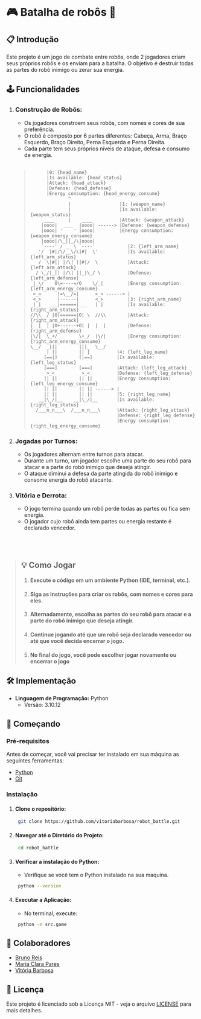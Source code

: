 # 🎮 Batalha de robôs 🤖

## 📋 Introdução
Este projeto é um jogo de combate entre robôs, onde 2 jogadores criam seus próprios robôs e os enviam para a batalha. O objetivo é destruir todas as partes do robô inimigo ou zerar sua energia.

## 🕹 Funcionalidades
1. ### Construção de Robôs:
    - Os jogadores constroem seus robôs, com nomes e cores de sua preferência.
    - O robô é composto por 6 partes diferentes: Cabeça, Arma, Braço Esquerdo, Braço Direito, Perna Esquerda e Perna Direita.
    - Cada parte tem seus próprios níveis de ataque, defesa e consumo de energia.
   <br><br>
   
    >           |0: {head_name}
    >           |Is available: {head_status}
    >           |Attack: {head_attack}
    >           |Defense: {head_defense}
    >           |Energy consumption: {head_energy_consume}
    >                   ^
    >                   |                  |1: {weapon_name}
    >                   |                  |Is available: {weapon_status}
    >          ____     |    ____          |Attack: {weapon_attack}
    >         |oooo|  ____  |oooo| ------> |Defense: {weapon_defense}
    >         |oooo| '    ' |oooo|         |Energy consumption: {weapon_energy_consume}
    >         |oooo|/\_||_/\|oooo| 
    >         `----' / __ \ `----'            |2: {left_arm_name}
    >        '/  |#|/\/__\/\|#|  \'           |Is available: {left_arm_status}
    >        /  \|#|| |/\| ||#|/  \           |Attack: {left_arm_attack}
    >       / \_/|_|| |/\| ||_|\_/ \          |Defense: {left_arm_defense}
    >      |_\/    O\=----=/O    \/_|         |Energy consumption: {left_arm_energy_consume}
    >      <_>      |=\__/=|      <_> ------> |
    >      <_>      |------|      <_>         |3: {right_arm_name}
    >      | |   ___|======|___   | |         |Is available: {right_arm_status}
    >     //\\  / |O|======|O| \  //\\        |Attack: {right_arm_attack}
    >     |  |  | |O+------+O| |  |  |        |Defense: {right_arm_defense}
    >     |\/|  \_+/        \+_/  |\/|        |Energy consumption: {right_arm_energy_consume}
    >     \__/  _|||        |||_  \__/
    >           | ||        || |          |4: {left_leg_name}
    >          [==|]        [|==]         |Is available: {left_leg_status}
    >          [===]        [===]         |Attack: {left_leg_attack}
    >           >_<          >_<          |Defense: {left_leg_defense}
    >          || ||        || ||         |Energy consumption: {left_leg_energy_consume}
    >          || ||        || || ------> |
    >          || ||        || ||         |5: {right_leg_name}
    >        __|\_/|__    __|\_/|__       |Is available: {right_leg_status}
    >       /___n_n___\  /___n_n___\      |Attack: {right_leg_attack}
    >                                     |Defense: {right_leg_defense}
    >                                     |Energy consumption: {right_leg_energy_consume}

2. ### Jogadas por Turnos:
    - Os jogadores alternam entre turnos para atacar.
    - Durante um turno, um jogador escolhe uma parte do seu robô para atacar e a parte do robô inimigo que deseja atingir.
    - O ataque diminui a defesa da parte atingida do robô inimigo e consome energia do robô atacante.

3. ### Vitória e Derrota:
    - O jogo termina quando um robô perde todas as partes ou fica sem energia.
    - O jogador cujo robô ainda tem partes ou energia restante é declarado vencedor.


<br><br>
> ## 💡 Como Jogar
>   1. #### Execute o código em um ambiente Python (IDE, terminal, etc.).
>   2. #### Siga as instruções para criar os robôs, com nomes e cores para eles.
>   3. #### Alternadamente, escolha as partes do seu robô para atacar e a parte do robô inimigo que deseja atingir.
>   4. #### Continue jogando até que um robô seja declarado vencedor ou até que você decida encerrar o jogo.
>   5. #### No final do jogo, você pode escolher jogar novamente ou encerrar o jogo


## 🛠️ Implementação
- **Linguagem de Programação:** Python
    - Versão: 3.10.12


## 🚀 Começando

### Pré-requisitos
Antes de começar, você vai precisar ter instalado em sua máquina as seguintes ferramentas:
- [Python](https://www.python.org/downloads/)
- [Git](https://git-scm.com/)


### Instalação
1. #### Clone o repositório:
    ```bash
     git clone https://github.com/vitoriabarbosa/robot_battle.git
    ```

2. #### Navegar até o Diretório do Projeto:
    ```bash
     cd robot_battle
    ```

3. #### Verificar a instalação do Python:
    - Verifique se você tem o Python instalado na sua maquina.
   ```bash
    python --version 
   ```

4. #### Executar a Aplicação:
    - No terminal, execute:
    ```bash
     python -m src.game
    ```


## 🤝 Colaboradores
- [Bruno Reis](#)
- [Maria Clara Pares](https://github.com/MariaPaes)
- [Vitória Barbosa](https://github.com/vitoriabarbosa)


## 📝 Licença
Este projeto é licenciado sob a Licença MIT - veja o arquivo [LICENSE](LICENSE) para mais detalhes.
